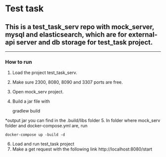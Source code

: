 # Test task
## This is a test_task_serv repo with mock_server, mysql and elasticsearch, which are for external-api server and db storage for test_task project.

------------

### How to run
1. Load the project test_task_serv.
2. Make sure 2300, 8080, 8090 and 3307 ports are free.
3. Open mock_serv project.
4. Build a jar file with 

    gradlew build
	
*output jar you can find in the .build/libs folder
5. In folder where mock_serv folder and docker-compose.yml are, run 

    docker-compose up -build -d
	
6. Load and run test_task project
7. Make a get request with the following link http://localhost:8080/start
